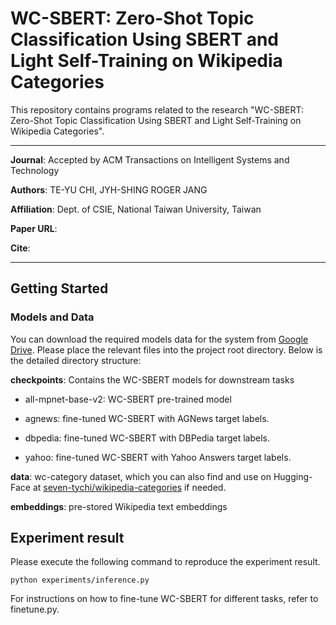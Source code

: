 # WC-SBERT: Zero-Shot Topic Classification Using SBERT and Light Self-Training on Wikipedia Categories

This repository contains programs related to the research "WC-SBERT: Zero-Shot Topic Classification Using SBERT and Light Self-Training on Wikipedia Categories".

---

**Journal**: Accepted by ACM Transactions on Intelligent Systems and Technology

**Authors**: TE-YU CHI, JYH-SHING ROGER JANG

**Affiliation**: Dept. of CSIE, National Taiwan University, Taiwan

**Paper URL**:

**Cite**:

---





## Getting Started

### Models and Data

You can download the required models data for the system from [Google Drive](https://drive.google.com/file/d/1TL4tHie9PJupK3NYBAJ271SEm7ywdqEH/view?usp=drive_link). Please place the relevant files into the project root directory. Below is the detailed directory structure:

**checkpoints**: Contains the WC-SBERT models for downstream tasks

* all-mpnet-base-v2: WC-SBERT pre-trained model

* agnews: fine-tuned WC-SBERT with AGNews target labels.

* dbpedia: fine-tuned WC-SBERT with DBPedia target labels.

* yahoo: fine-tuned WC-SBERT with Yahoo Answers target labels.

**data**: wc-category dataset, which you can also find and use on Hugging-Face at [seven-tychi/wikipedia-categories](https://huggingface.co/datasets/seven-tychi/wikipedia-categories) if needed.

**embeddings**: pre-stored Wikipedia text embeddings

## Experiment result

Please execute the following command to reproduce the experiment result.

```
python experiments/inference.py
```

For instructions on how to fine-tune WC-SBERT for different tasks, refer to finetune.py.
